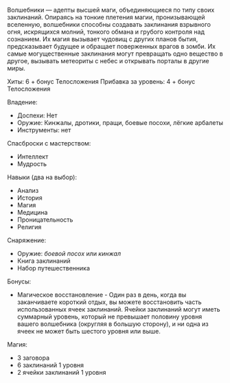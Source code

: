 Волшебники — адепты высшей маги, объединяющиеся по типу своих заклинаний. Опираясь на тонкие плетения магии, пронизывающей вселенную, волшебники способны создавать заклинания взрывного огня, искрящихся молний, тонкого обмана и грубого контроля над сознанием. Их магия вызывает чудовищ с других планов бытия, предсказывает будущее и обращает поверженных врагов в зомби. Их самые могущественные заклинания могут превращать одно вещество в другое, вызывать метеориты с небес и открывать порталы в другие миры.

Хиты: 6 + бонус Телосложения
Прибавка за уровень: 4 + бонус Телосложения

Владение:
- Доспехи: Нет
- Оружие: Кинжалы, дротики, пращи, боевые посохи, лёгкие арбалеты
- Инструменты: нет

Спасброски с мастерством:
- Интеллект
- Мудрость

Навыки (два на выбор):
- Анализ
- История
- Магия
- Медицина
- Проницательность
- Религия

Снаряжение:
- Оружие: *боевой посох* или *кинжал*
- Книга заклинаний
- Набор путешественника

Бонусы:
- Магическое восстановление - Один раз в день, когда вы заканчиваете короткий отдых, вы можете восстановить часть использованных ячеек заклинаний. Ячейки заклинаний могут иметь суммарный уровень, который не превышает половину уровня вашего волшебника (округляя в большую сторону), и ни одна из ячеек не может быть шестого уровня или выше.

Магия:
- 3 заговора
- 6 заклинаний 1 уровня
- 2 ячейки заклинаний 1 уровня